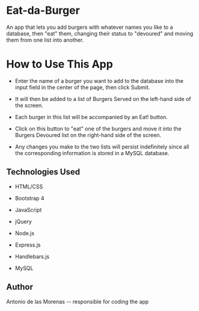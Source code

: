# Eat-da-Burger

An app that lets you add burgers with whatever names you like to a database, then "eat" them, changing their status to "devoured" and moving them from one list into another.

# How to Use This App

* Enter the name of a burger you want to add to the database into the input field in the center of the page, then click Submit.

* It will then be added to a list of Burgers Served on the left-hand side of the screen.

* Each burger in this list will be accompanied by an Eat! button.

* Click on this button to "eat" one of the burgers and move it into the Burgers Devoured list on the right-hand side of the screen.

* Any changes you make to the two lists will persist indefinitely since all the corresponding information is stored in a MySQL database.

## Technologies Used

* HTML/CSS

* Bootstrap 4

* JavaScript

* jQuery

* Node.js

* Express.js

* Handlebars.js

* MySQL

## Author

Antonio de las Morenas -- responsible for coding the app